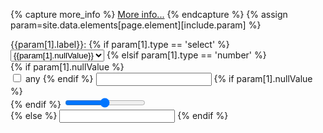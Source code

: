 {% capture more_info %}
[More info...](/help/{{include.element}}/{{param[0]}}.html)
{% endcapture %}
{% assign param=site.data.elements[page.element][include.param] %}
<div id="element-param" data-param="{{param[0]}}" class="col-xs-6 col-sm-3 col-md-3 col-lg-3 form-group">
<label 
	class="text-info label-link"
	data-toggle="popover"
	data-content="{{param[1].content | xml_escape}}{{more_info | markdownify | xml_escape}}"
	data-html="true" data-title="{{param[1].label}}">{{param[1].label}}:</label>
{% if param[1].type == 'select' %}
	<select id="{{param[0]}}" class="form-control" {{param[1].attributes}}>
	{% if param[1].nullValue %}
		<option value="@null@">{{param[1].nullValue}}</option>
	{% endif %}
	{% if param[1].interval %}
		{% include inputs/input-select-interval.md param=param %}
  {% else %}
    {% include inputs/input-select-values.md param=param %}
	{% endif %}
	</select>
{% elsif param[1].type == 'number' %}
	<div class="form-group">
    {% if param[1].nullValue %}
    <div class="input-group">
      <span class="input-group-addon">
        <input id="{{param[0]}}-checkbox" type="checkbox" data-param-id="{{param[0]}}" aria-label="..."> any</input>
      </span>
    {% endif %}
	 	<input id="{{param[0]}}" min="{{param[1].min}}"
	 		max="{{param[1].max}}" class="form-control" type="number"/>
    {% if param[1].nullValue %}
    </div>
    {% endif %}  
 		<input id="{{param[0]}}" min="{{param[1].min}}"
	 		max="{{param[1].max}}" type="range" step="{{param[1].step}}"/>
 	</div>
{% else %}
 	<input id="{{param[0]}}" class="form-control" type="{{param[1].type}}"/>
{% endif %}
</div>
